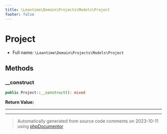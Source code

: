 ```yaml
---
title: \Leantime\Domain\Projects\Models\Project
footer: false
---
```


# Project





* Full name: `\Leantime\Domain\Projects\Models\Project`



## Methods

### __construct



```php
public Project::__construct(): mixed
```









**Return Value:**





---


---
> Automatically generated from source code comments on 2023-10-11 using [phpDocumentor](http://www.phpdoc.org/)
